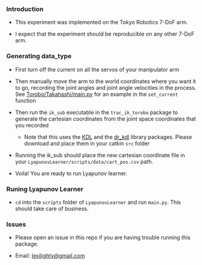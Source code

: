 ### Introduction

+ This experiment was implemented on the Tokyo Robotics 7-DoF arm.

+ I expect that the experiment should be reproducible on any other 7-DoF arm.

### Generating data_type

+ First turn off the current on all the servos of your manipulator arm

+ Then manually move the arm to the world coordinates where you want it to go, recording the joint angles and joint angle velocities in the process. See [Torobo/Takahashi/main.py](Torobo/Takahashi/main.py) for an example in the `set_current` function

+ Then run the `ik_sub` executable in the `trac_ik_torobo` package to generate the cartesian coordinates from the joint space coordinates that you recorded
    - Note that this uses the [KDL](http://www.orocos.org/kdl) and the [dr_kdl](https://github.com/jettan/dr_kdl) library packages. Please download and place them in your catkin `src` folder


+ Running the ik_sub should place the new cartesian coordinate file in your `LyapunovLearner/scripts/data/cart_pos.csv` path.

+ Voila! You are ready to run Lyapunov learner.

### Runing Lyapunov Learner

+ `cd` into the `scripts` folder of `LyapunovLearner` and run `main.py`. This should take care of business.

### Issues
+ Please open an issue in this repo if you are having trouble running this package.

+ Email: lexilighty@gmail.com
